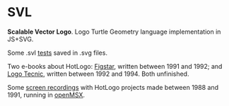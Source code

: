 SVL
===

**Scalable Vector Logo**. Logo Turtle Geometry language implementation in JS+SVG.

Some .svl [tests](https://goo.gl/R7gsWx) saved in .svg files.

Two e-books about HotLogo: [Figstar](https://goo.gl/9lypp1), written between 1991 and 1992; and [Logo Tecnic](https://goo.gl/Q4NBLl), written between 1992 and 1994. Both unfinished.

Some [screen recordings](https://goo.gl/kGfiWc) with HotLogo projects made between 1988 and 1991, running in [openMSX](http://openmsx.org/).

